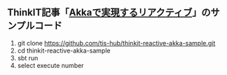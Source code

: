 ## ThinkIT記事「[Akkaで実現するリアクティブ](https://thinkit.co.jp/series/5659)」のサンプルコード

1. git clone https://github.com/tis-hub/thinkit-reactive-akka-sample.git
2. cd thinkit-reactive-akka-sample
3. sbt run
4. select execute number
